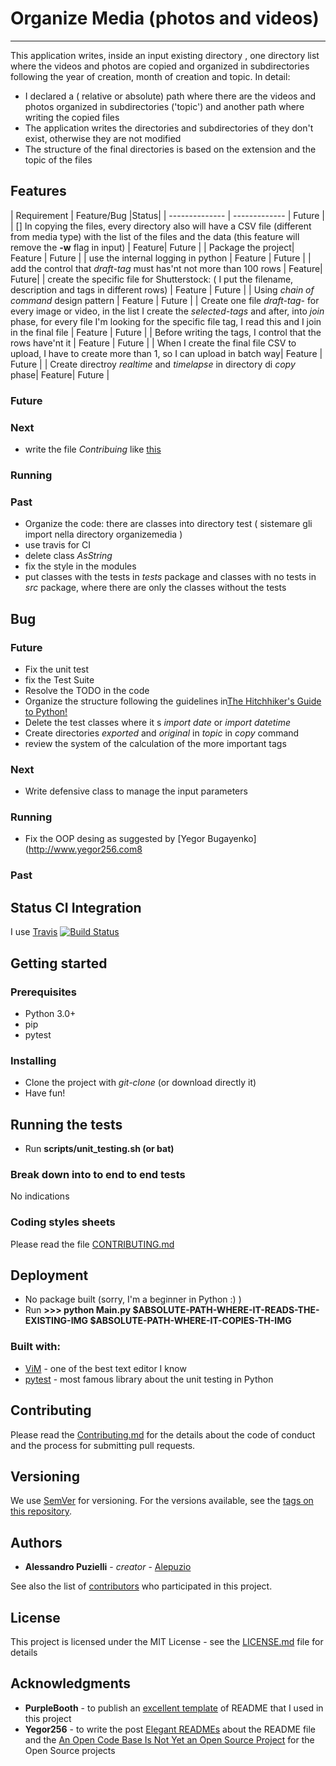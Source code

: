 # Organize Media (photos and videos)

---------------

This application writes, inside an input existing directory , one directory list where the videos and photos are copied and organized in subdirectories following the year of creation, month of creation and topic.
In detail:
* I declared a ( relative or absolute) path where there are the videos and photos organized in subdirectories ('topic') and another path where writing the copied files
* The application writes the directories and subdirectories of they don't exist, otherwise they are not modified
* The structure of the final directories is based on the extension and the topic of the files


## Features
| Requirement  | Feature/Bug |Status|
| -------------- | ------------- | Future |
| [] In copying the files, every directory also will have a CSV file (different from media type) with the list of the files and the data (this feature will remove the **-w** flag in input) | Feature| Future |
| Package the project| Feature | Future |
| use the internal logging in python | Feature | Future |
| add the control that *draft-tag* must has'nt not more than 100 rows | Feature| Future|
| create the specific file for Shutterstock: ( I put the filename, description and tags in different rows) | Feature | Future |
| Using *chain of command* design pattern | Feature | Future |
| Create one file *draft-tag-* for every image or video, in the list I create the *selected-tags* and after, into *join* phase, for every file I'm looking for the specific file tag, I read this and I join in the final file | Feature | Future |
| Before writing the tags, I control that the rows have'nt it | Feature | Future |
| When I create the final file CSV to upload, I have to create more than 1, so I can upload in batch way| Feature | Future |
| Create directroy *realtime* and *timelapse* in directory di *copy* phase| Feature| Future |

### Future

### Next
* write the file *Contribuing* like [this](https://gist.github.com/PurpleBooth/b24679402957c63ec426/forks)

### Running


### Past

* Organize the code: there are classes into directory test ( sistemare gli import nella directory organizemedia )
* use travis for CI
* delete class *AsString*
* fix the style in the modules
* put classes with the tests in *tests* package and classes with no tests in *src* package, where there are only the classes without the tests


## Bug

### Future
* Fix the unit test
* fix the Test Suite
* Resolve the TODO in the code
* Organize the structure following the guidelines in[The Hitchhiker's Guide to Python!](https://docs.python-guide.org/)
* Delete the test classes where it s *import date* or *import datetime*
* Create directories *exported* and *original* in *topic* in *copy* command
* review the system of the calculation of the more important tags

### Next
* Write defensive class to manage the input parameters

### Running
* Fix the OOP desing as suggested by [Yegor Bugayenko](http://www.yegor256.com8

### Past




## Status CI Integration
 
 I use [Travis](https://travis-ci.org/)
 [![Build Status](https://travis-ci.org/alepuzio/organize-media.svg?branch=master)](https://travis-ci.org/alepuzio/organize-media)

## Getting started

### Prerequisites

- Python 3.0+
- pip
- pytest 

### Installing

- Clone the project with *git-clone* (or download directly it)
- Have fun!


## Running the tests

 - Run **scripts/unit_testing.sh (or bat)** 

### Break down into to end to end tests

No indications

	
### Coding styles sheets

Please read the file [CONTRIBUTING.md](http://github.com/alepuzio/organize-media/CONTRIBUTING.md)

## Deployment
 
 - No package built (sorry, I'm a beginner in Python :) )
 - Run    **>>> python Main.py $ABSOLUTE-PATH-WHERE-IT-READS-THE-EXISTING-IMG $ABSOLUTE-PATH-WHERE-IT-COPIES-TH-IMG**
 
### Built with:

* [ViM](http://www.vim.org) - one of the best text editor I know
* [pytest](https://docs.pytest.org/en/stable/) - most famous library about the unit testing in Python

## Contributing

Please read the [Contributing.md](http://github.com/alepuzio/organize-media/CONTRIBUTING.md) for the details about the code of conduct and the process for submitting pull requests.

## Versioning

We use [SemVer](http://semver.org/) for versioning. For the versions available, see the [tags on this repository](https://github.com/alepuzio/organize-media/tags). 

## Authors

* **Alessandro Puzielli** - *creator* - [Alepuzio](https://github.com/alepuzio)

See also the list of [contributors](https://github.com/alepuzio/organize-media/contributors) who participated in this project.

## License

This project is licensed under the MIT License - see the [LICENSE.md](LICENSE.md) file for details

## Acknowledgments

* **PurpleBooth** - to publish an [excellent template](https://gist.github.com/PurpleBooth/109311bb0361f32d87a2) of README that I used in this project 
* **Yegor256** - to write the post [Elegant READMEs](https://www.yegor256.com/2019/04/23/elegant-readme.html) about the README file and the [An Open Code Base Is Not Yet an Open Source Project](https://www.yegor256.com/2018/05/08/open-source-attributes.html) for the Open Source projects
